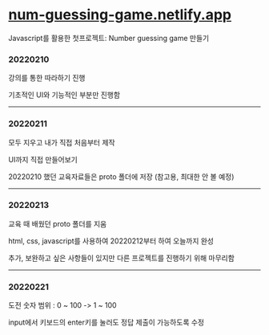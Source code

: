 # [num-guessing-game.netlify.app](https://num-guessing-game.netlify.app/)

Javascript를 활용한 첫프로젝트: Number guessing game 만들기

### 20220210

강의를 통한 따라하기 진행

기초적인 UI와 기능적인 부분만 진행함

---

### 20220211

모두 지우고 내가 직접 처음부터 제작

UI까지 직접 만들어보기

20220210 했던 교육자료들은 proto 폴더에 저장 (참고용, 최대한 안 볼 예정)

---

### 20220213

교육 때 배웠던 proto 폴더를 지움

html, css, javascript를 사용하여 20220212부터 하여 오늘까지 완성

추가, 보완하고 싶은 사항들이 있지만 다른 프로젝트를 진행하기 위해 마무리함

---

### 20220221

도전 숫자 범위 : 0 ~ 100 -> 1 ~ 100

input에서 키보드의 enter키를 눌러도 정답 제출이 가능하도록 수정
